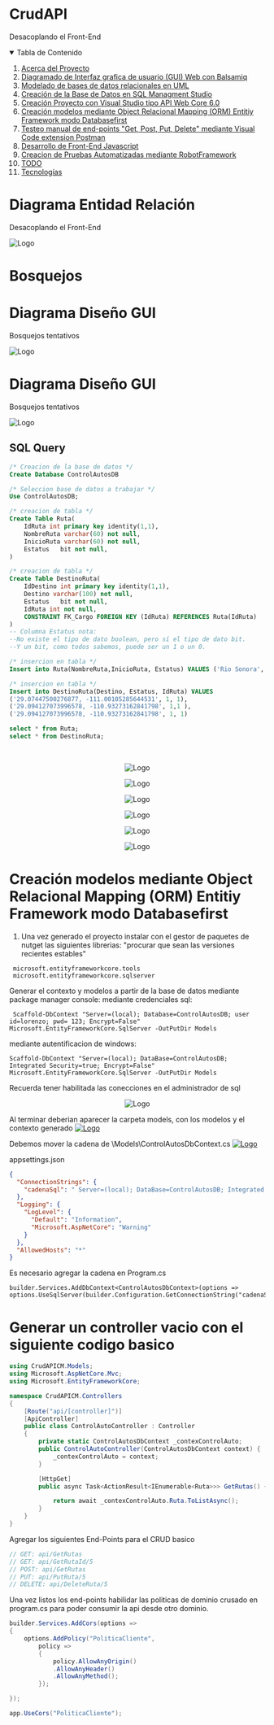 # CrudAPI
Desacoplando el Front-End 

<!-- TABLE OF CONTENTS -->
<details open="open">
  <summary>Tabla de Contenido</summary>
  <ol>
    <li>
      <a href="#Acerca del Proyecto">Acerca del Proyecto</a>
    </li>
    <li>
      <a href="#El archivo principal>El archivo principal</a>
      <ul>
        <li><a href="#Prerrequisitos">Diagramado de Interfaz grafica de usuario (GUI) Web con Balsamiq</a></li>
        <li><a href="#Prerrequisitos">Modelado de bases de datos relacionales en UML</a></li>
        <li><a href="#Prerrequisitos">Creación de la Base de Datos en SQL Managment Studio</a></li>
        <li><a href="#Prerrequisitos">Creación Proyecto con Visual Studio tipo API Web Core 6.0</a></li>
        <li><a href="#Prerrequisitos">Creación modelos mediante Object Relacional Mapping (ORM) Entitiy Framework modo Databasefirst</a></li>
        <li><a href="#Prerrequisitos">Testeo manual de end-points "Get, Post, Put, Delete" mediante Visual Code extension Postman </a></li>
	<li><a href="#Prerrequisitos">Desarrollo de Front-End Javascript</a></li>
	<li><a href="#Prerrequisitos">Creacion de Pruebas Automatizadas mediante RobotFramework</a></li>	
        <li><a href="#TODO">TODO</a></li>
        <li><a href="#Tecnologias">Tecnologías</a></li>
      </ul>
    </li>
  </ol>
</details>


# Diagrama Entidad Relación
Desacoplando el Front-End 

 <img src="Images/ER.PNG" alt="Logo">


# Bosquejos

# Diagrama Diseño GUI
Bosquejos tentativos

 <img src="Images/GestinDesignMain.PNG" alt="Logo">


# Diagrama Diseño GUI
Bosquejos tentativos

 <img src="Images/GestinDesign.PNG" alt="Logo">



## SQL Query
 
``` sql
/* Creacion de la base de datos */
Create Database ControlAutosDB

/* Seleccion base de datos a trabajar */
Use ControlAutosDB;

/* creacion de tabla */
Create Table Ruta(
	IdRuta int primary key identity(1,1),
	NombreRuta varchar(60) not null,
	InicioRuta varchar(60) not null,
	Estatus   bit not null,		
)

/* creacion de tabla */
Create Table DestinoRuta(
	IdDestino int primary key identity(1,1),
	Destino varchar(100) not null,
	Estatus   bit not null,		
	IdRuta int not null,
	CONSTRAINT FK_Cargo FOREIGN KEY (IdRuta) REFERENCES Ruta(IdRuta)
)
-- Columna Estatus nota:
--No existe el tipo de dato boolean, pero sí el tipo de dato bit. 
--Y un bit, como todos sabemos, puede ser un 1 o un 0.

/* insercion en tabla */
Insert into Ruta(NombreRuta,InicioRuta, Estatus) VALUES ('Rio Sonora','29.07447500276877, -110.94526290893555',1)

/* insercion en tabla */
Insert into DestinoRuta(Destino, Estatus, IdRuta) VALUES 
('29.07447500276877, -111.00105285644531', 1, 1),
('29.094127073996578, -110.93273162841798', 1,1 ),
('29.094127073996578, -110.93273162841798', 1, 1)

select * from Ruta;
select * from DestinoRuta;
```




<!-- PROJECT LOGO -->
<br />



<p align="center">
  <a>
    <img src="Images/CrudAPI_MC.PNG" alt="Logo">
  </a>  
</p>

<p align="center">
  <a>
    <img src="Images/ProyectoTipoAPI.PNG" alt="Logo">
  </a>
</p>

<p align="center">
  <a>
    <img src="Images/diable_https.PNG" alt="Logo">
  </a>
</p>

<p align="center">
  <a>
    <img src="Images/PrimerVista.PNG" alt="Logo">
  </a>
</p>

<p align="center">
  <a>
    <img src="Images/EliminandoInfoDefault.PNG" alt="Logo">
  </a>
</p>

<p align="center">
  <a>
    <img src="Images/PostManExtension.PNG" alt="Logo">
  </a>
</p>

# Creación modelos mediante Object Relacional Mapping (ORM) Entitiy Framework modo Databasefirst

1) Una vez generado el proyecto instalar con el gestor de paquetes de nutget las siguientes librerias:
"procurar que sean las versiones recientes estables"
~~~
 microsoft.entityframeworkcore.tools
 microsoft.entityframeworkcore.sqlserver  
~~~

Generar el contexto y modelos a partir de la base de datos mediante package manager console:
mediante credenciales sql:
~~~
 Scaffold-DbContext "Server=(local); Database=ControlAutosDB; user id=lorenzo; pwd= 123; Encrypt=False" Microsoft.EntityFrameworkCore.SqlServer -OutPutDir Models 
~~~

mediante autentificacion de windows:
~~~
Scaffold-DbContext "Server=(local); DataBase=ControlAutosDB; Integrated Security=true; Encrypt=False" Microsoft.EntityFrameworkCore.SqlServer -OutPutDir Models
~~~

Recuerda tener habilitada las conecciones en el administrador de sql
<p align="center">
  <a>
    <img src="Images/Haabilitar_Autentificacion_SQL.PNG" alt="Logo">
  </a>  
</p>

Al terminar deberian aparecer la carpeta models, con los modelos y el contexto generado
 [<img src="Images/ModelsEF.PNG" alt="Logo">](url)

Debemos mover la cadena de \Models\ControlAutosDbContext.cs
[<img src="Images/CadenaContext.PNG" alt="Logo">](url)


appsettings.json
``` json
{
  "ConnectionStrings": {
    "cadenaSql": " Server=(local); DataBase=ControlAutosDB; Integrated Security=true; Encrypt=False"
  },
  "Logging": {
    "LogLevel": {
      "Default": "Information",
      "Microsoft.AspNetCore": "Warning"
    }
  },
  "AllowedHosts": "*"
}

```

Es necesario agregar la cadena en Program.cs
~~~
builder.Services.AddDbContext<ControlAutosDbContext>(options => options.UseSqlServer(builder.Configuration.GetConnectionString("cadenaSql")));
~~~



# Generar un controller vacio con el siguiente codigo basico
``` C#
using CrudAPICM.Models;
using Microsoft.AspNetCore.Mvc;
using Microsoft.EntityFrameworkCore;

namespace CrudAPICM.Controllers
{
    [Route("api/[controller]")]
    [ApiController]
    public class ControlAutoController : Controller
    {
        private static ControlAutosDbContext _contexControlAuto;
        public ControlAutoController(ControlAutosDbContext context) { 
            _contexControlAuto = context;
        }        

        [HttpGet]
        public async Task<ActionResult<IEnumerable<Ruta>>> GetRutas() {

            return await _contexControlAuto.Ruta.ToListAsync();
        }
    }
}
```
Agregar los siguientes End-Points para el CRUD basico
``` C#
// GET: api/GetRutas
// GET: api/GetRutaId/5        
// POST: api/GetRutas
// PUT: api/PutRuta/5
// DELETE: api/DeleteRuta/5      
```

Una vez listos los end-points habilidar las politicas de dominio crusado en program.cs para poder consumir la api desde otro dominio.

``` C#
builder.Services.AddCors(options =>
{
    options.AddPolicy("PoliticaCliente",
        policy =>
        {
            policy.AllowAnyOrigin()
            .AllowAnyHeader()
            .AllowAnyMethod();
        });

});

app.UseCors("PoliticaCliente");
```
